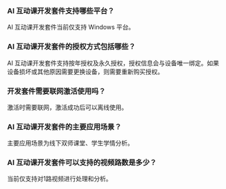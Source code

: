 ### AI 互动课开发套件支持哪些平台？
AI 互动课开发套件当前仅支持 Windows 平台。

### AI 互动课开发套件的授权方式包括哪些？
AI 互动课开发套件支持按年授权及永久授权，授权信息会与设备唯一绑定。如果设备损坏或其他原因需要更换设备，则需要重新购买授权。

### 开发套件需要联网激活使用吗？
激活时需要联网，激活成功后可以离线使用。

### AI 互动课开发套件的主要应用场景？
主要应用场景为线下双师课堂、学生学情分析。

### AI 互动课开发套件可以支持的视频路数是多少？
当前仅支持对1路视频进行处理和分析。
